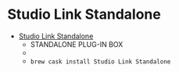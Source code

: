 # Studio Link Standalone
- [Studio Link Standalone](https://studio-link.de/)
  -  STANDALONE PLUG-IN BOX
  - 
  - `brew cask install Studio Link Standalone`
